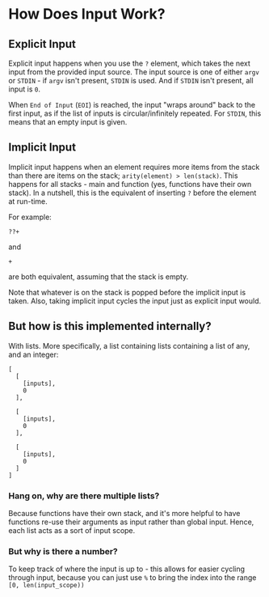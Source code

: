 # How Does Input Work?

## Explicit Input

Explicit input happens when you use the `?` element, which takes the next input from the provided input source. The input source is one of either `argv` or 
`STDIN` - if `argv` isn't present, `STDIN` is used. And if `STDIN` isn't present, all input is `0`.

When `End of Input` (`EOI`) is reached, the input "wraps around" back to the first input, as if the list of inputs is circular/infinitely repeated. For `STDIN`, this
means that an empty input is given.

## Implicit Input

Implicit input happens when an element requires more items from the stack than there are items on the stack; `arity(element) > len(stack)`. 
This happens for all stacks - main and function (yes, functions have their own stack). In a nutshell, this is the equivalent of inserting `?` before the
element at run-time.

For example:

```
??+
```

and

```
+
```

are both equivalent, assuming that the stack is empty.

Note that whatever is on the stack is popped before the implicit input is taken. Also, taking implicit input cycles the input just as explicit input would.

## But how is this implemented internally?

With lists. More specifically, a list containing lists containing a list of any, and an integer:

```
[
  [
    [inputs],
    0
  ],
  
  [
    [inputs],
    0
  ],
  
  [
    [inputs],
    0
  ]
]
```

### Hang on, why are there multiple lists?

Because functions have their own stack, and it's more helpful to have functions re-use their arguments as input rather than global input. Hence, each list acts as
a sort of input scope.

### But why is there a number?

To keep track of where the input is up to - this allows for easier cycling through input, because you can just use `%` to bring the index into the range
`[0, len(input_scope))`
